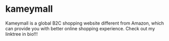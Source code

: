 # kameymall
Kameymall is a global B2C shopping website different from Amazon, which can provide you with better online shopping experience. Check out my linktree in bio!!!

